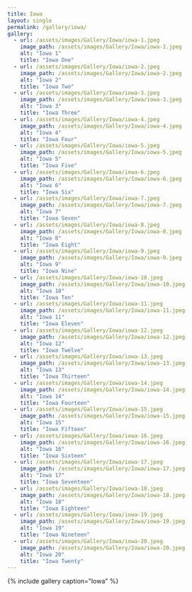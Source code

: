 ```yaml
---
title: Iowa
layout: single
permalink: /gallery/iowa/
gallery:
  - url: /assets/images/Gallery/Iowa/iowa-1.jpeg
    image_path: /assets/images/Gallery/Iowa/iowa-1.jpeg
    alt: "Iowa 1"
    title: "Iowa One"
  - url: /assets/images/Gallery/Iowa/iowa-2.jpeg
    image_path: /assets/images/Gallery/Iowa/iowa-2.jpeg
    alt: "Iowa 2"
    title: "Iowa Two"
  - url: /assets/images/Gallery/Iowa/iowa-3.jpeg
    image_path: /assets/images/Gallery/Iowa/iowa-3.jpeg
    alt: "Iowa 3"
    title: "Iowa Three"
  - url: /assets/images/Gallery/Iowa/iowa-4.jpeg
    image_path: /assets/images/Gallery/Iowa/iowa-4.jpeg
    alt: "Iowa 4"
    title: "Iowa Four"
  - url: /assets/images/Gallery/Iowa/iowa-5.jpeg
    image_path: /assets/images/Gallery/Iowa/iowa-5.jpeg
    alt: "Iowa 5"
    title: "Iowa Five"
  - url: /assets/images/Gallery/Iowa/iowa-6.jpeg
    image_path: /assets/images/Gallery/Iowa/iowa-6.jpeg
    alt: "Iowa 6"
    title: "Iowa Six"
  - url: /assets/images/Gallery/Iowa/iowa-7.jpeg
    image_path: /assets/images/Gallery/Iowa/iowa-7.jpeg
    alt: "Iowa 7"
    title: "Iowa Seven"
  - url: /assets/images/Gallery/Iowa/iowa-8.jpeg
    image_path: /assets/images/Gallery/Iowa/iowa-8.jpeg
    alt: "Iowa 8"
    title: "Iowa Eight"
  - url: /assets/images/Gallery/Iowa/iowa-9.jpeg
    image_path: /assets/images/Gallery/Iowa/iowa-9.jpeg
    alt: "Iowa 9"
    title: "Iowa Nine"
  - url: /assets/images/Gallery/Iowa/iowa-10.jpeg
    image_path: /assets/images/Gallery/Iowa/iowa-10.jpeg
    alt: "Iowa 10"
    title: "Iowa Ten"
  - url: /assets/images/Gallery/Iowa/iowa-11.jpeg
    image_path: /assets/images/Gallery/Iowa/iowa-11.jpeg
    alt: "Iowa 11"
    title: "Iowa Eleven"
  - url: /assets/images/Gallery/Iowa/iowa-12.jpeg
    image_path: /assets/images/Gallery/Iowa/iowa-12.jpeg
    alt: "Iowa 12"
    title: "Iowa Twelve"
  - url: /assets/images/Gallery/Iowa/iowa-13.jpeg
    image_path: /assets/images/Gallery/Iowa/iowa-13.jpeg
    alt: "Iowa 13"
    title: "Iowa Thirteen"
  - url: /assets/images/Gallery/Iowa/iowa-14.jpeg
    image_path: /assets/images/Gallery/Iowa/iowa-14.jpeg
    alt: "Iowa 14"
    title: "Iowa Fourteen"
  - url: /assets/images/Gallery/Iowa/iowa-15.jpeg
    image_path: /assets/images/Gallery/Iowa/iowa-15.jpeg
    alt: "Iowa 15"
    title: "Iowa Fifteen"
  - url: /assets/images/Gallery/Iowa/iowa-16.jpeg
    image_path: /assets/images/Gallery/Iowa/iowa-16.jpeg
    alt: "Iowa 16"
    title: "Iowa Sixteen"
  - url: /assets/images/Gallery/Iowa/iowa-17.jpeg
    image_path: /assets/images/Gallery/Iowa/iowa-17.jpeg
    alt: "Iowa 17"
    title: "Iowa Seventeen"
  - url: /assets/images/Gallery/Iowa/iowa-18.jpeg
    image_path: /assets/images/Gallery/Iowa/iowa-18.jpeg
    alt: "Iowa 18"
    title: "Iowa Eighteen"
  - url: /assets/images/Gallery/Iowa/iowa-19.jpeg
    image_path: /assets/images/Gallery/Iowa/iowa-19.jpeg
    alt: "Iowa 19"
    title: "Iowa Nineteen"
  - url: /assets/images/Gallery/Iowa/iowa-20.jpeg
    image_path: /assets/images/Gallery/Iowa/iowa-20.jpeg
    alt: "Iowa 20"
    title: "Iowa Twenty"
---
```



{% include gallery caption="Iowa" %}
